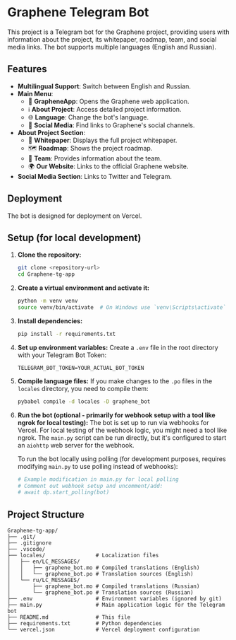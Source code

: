 # Graphene Telegram Bot

This project is a Telegram bot for the Graphene project, providing users with information about the project, its whitepaper, roadmap, team, and social media links. The bot supports multiple languages (English and Russian).

## Features

*   **Multilingual Support**: Switch between English and Russian.
*   **Main Menu**:
    *   🚀 **GrapheneApp**: Opens the Graphene web application.
    *   ℹ️ **About Project**: Access detailed project information.
    *   🌐 **Language**: Change the bot's language.
    *   🔗 **Social Media**: Find links to Graphene's social channels.
*   **About Project Section**:
    *   📜 **Whitepaper**: Displays the full project whitepaper.
    *   🗺️ **Roadmap**: Shows the project roadmap.
    *   👥 **Team**: Provides information about the team.
    *   🌍 **Our Website**: Links to the official Graphene website.
*   **Social Media Section**: Links to Twitter and Telegram.

## Deployment

The bot is designed for deployment on Vercel.

## Setup (for local development)

1.  **Clone the repository:**
    ```bash
    git clone <repository-url>
    cd Graphene-tg-app
    ```
2.  **Create a virtual environment and activate it:**
    ```bash
    python -m venv venv
    source venv/bin/activate  # On Windows use `venv\Scripts\activate`
    ```
3.  **Install dependencies:**
    ```bash
    pip install -r requirements.txt
    ```
4.  **Set up environment variables:**
    Create a `.env` file in the root directory with your Telegram Bot Token:
    ```
    TELEGRAM_BOT_TOKEN=YOUR_ACTUAL_BOT_TOKEN
    ```
5.  **Compile language files:**
    If you make changes to the `.po` files in the `locales` directory, you need to compile them:
    ```bash
    pybabel compile -d locales -D graphene_bot
    ```
6.  **Run the bot (optional - primarily for webhook setup with a tool like ngrok for local testing):**
    The bot is set up to run via webhooks for Vercel. For local testing of the webhook logic, you might need a tool like ngrok.
    The `main.py` script can be run directly, but it's configured to start an `aiohttp` web server for the webhook.

    To run the bot locally using polling (for development purposes, requires modifying `main.py` to use polling instead of webhooks):
    ```python
    # Example modification in main.py for local polling
    # Comment out webhook setup and uncomment/add:
    # await dp.start_polling(bot)
    ```

## Project Structure

```
Graphene-tg-app/
├── .git/
├── .gitignore
├── .vscode/
├── locales/                # Localization files
│   ├── en/LC_MESSAGES/
│   │   ├── graphene_bot.mo # Compiled translations (English)
│   │   └── graphene_bot.po # Translation sources (English)
│   └── ru/LC_MESSAGES/
│       ├── graphene_bot.mo # Compiled translations (Russian)
│       └── graphene_bot.po # Translation sources (Russian)
├── .env                    # Environment variables (ignored by git)
├── main.py                 # Main application logic for the Telegram bot
├── README.md               # This file
├── requirements.txt        # Python dependencies
└── vercel.json             # Vercel deployment configuration